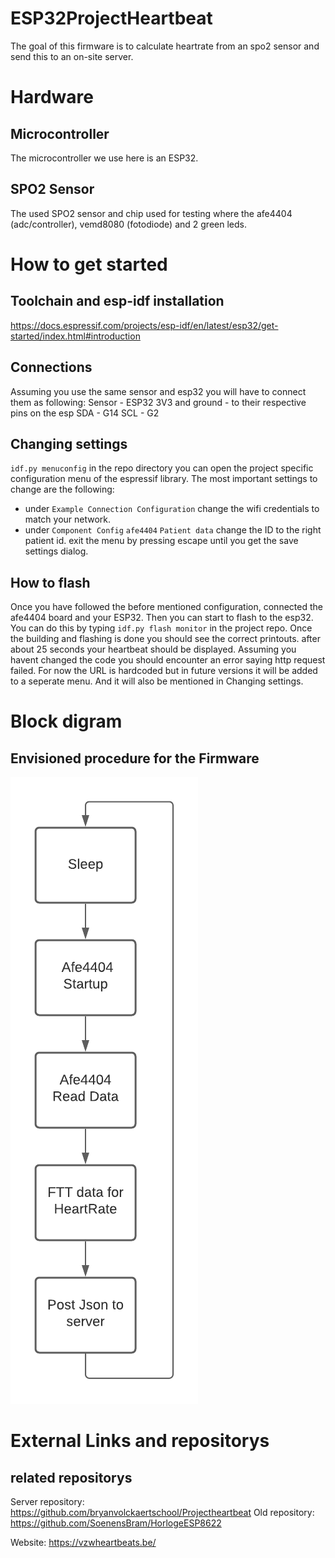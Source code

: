 # ESP32ProjectHeartbeat
The goal of this firmware is to calculate heartrate from an spo2 sensor and send this to an on-site server. 

# Hardware
## Microcontroller
The microcontroller we use here is an ESP32.
## SPO2 Sensor
The used SPO2 sensor and chip used for testing where the afe4404 (adc/controller), vemd8080 (fotodiode) and 2 green leds.

# How to get started
## Toolchain and esp-idf installation
https://docs.espressif.com/projects/esp-idf/en/latest/esp32/get-started/index.html#introduction

## Connections
Assuming you use the same sensor and esp32 you will have to connect them as following:
Sensor - ESP32
3V3 and ground - to their respective pins on the esp
SDA - G14
SCL - G2

## Changing settings
`idf.py menuconfig` in the repo directory you can open the project specific configuration menu of the espressif library.
The most important settings to change are the following:
 - under `Example Connection Configuration` change the wifi credentials to match your network.
 - under `Component Config` `afe4404` `Patient data` change the ID to the right patient id.
exit the menu by pressing escape until you get the save settings dialog.

## How to flash
Once you have followed the before mentioned configuration, connected the afe4404 board and your ESP32. Then you can start to flash to the esp32. You can do this by typing `idf.py flash monitor` in the project repo. Once the building and flashing is done you should see the correct printouts. after about 25 seconds your heartbeat should be displayed.
Assuming you havent changed the code you should encounter an error saying http request failed. For now the URL is hardcoded but in future versions it will be added to a seperate menu. And it will also be mentioned in Changing settings.

# Block digram
## Envisioned procedure for the Firmware
![Current envisioned loop](Images/scheme1.png)

# External Links and repositorys
## related repositorys
Server repository: https://github.com/bryanvolckaertschool/Projectheartbeat
Old repository: https://github.com/SoenensBram/HorlogeESP8622

Website: https://vzwheartbeats.be/

